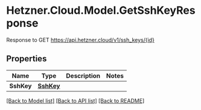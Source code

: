 # Hetzner.Cloud.Model.GetSshKeyResponse
Response to GET https://api.hetzner.cloud/v1/ssh_keys/{id}

## Properties

Name | Type | Description | Notes
------------ | ------------- | ------------- | -------------
**SshKey** | [**SshKey**](SshKey.md) |  | 

[[Back to Model list]](../../README.md#documentation-for-models) [[Back to API list]](../../README.md#documentation-for-api-endpoints) [[Back to README]](../../README.md)

